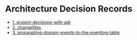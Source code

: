 # Architecture Decision Records

* [1. project-decisions-with-adr](0001-project-decisions-with-adr.md)
* [2. changefiles](0002-changefiles.md)
* [3. propagating-domain-events-to-the-eventlog-table](0003-propagating-domain-events-to-the-eventlog-table.md)
